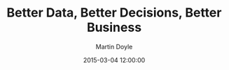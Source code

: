 ---
layout:     post
lesson:		2
title:      "Better Data, Better Decisions, Better Business"
date:       2015-03-04 12:00:00
author:     "Martin Doyle"
---
